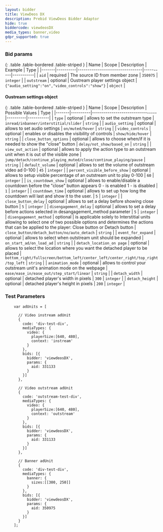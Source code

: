 ```yaml
---
layout: bidder
title: ViewDeos DX
description: Prebid ViewDeos Bidder Adaptor
hide: true
biddercode: viewdeosDX
media_types: banner,video
gdpr_supported: true
---
```


### Bid params

{: .table .table-bordered .table-striped }
| Name  | Scope    | Description                     | Example  | Type      |
|-------|----------|---------------------------------|----------|-----------|
| `aid` | required | The source ID from member zone | `350975` | `integer` |
| `outstream` | optional | Oustream player settings object | `{"audio_setting":"on","video_controls":"show"}` | `object` |

#### Oustream settings object

{: .table .table-bordered .table-striped }
| Name  | Scope    | Description                     | Possible Values  | Type      |
|-------|----------|---------------------------------|----------|-----------|
| `type` | optional | allows to set the outstream type  | `inread/inbanner/interstitial/slider` | `string` |
| `audio_setting` | optional | allows to set audio settings  | `on/muted/hover` | `string` |
| `video_controls` | optional |  enables or disables the visibility of controls | `show/hide/hover` | `string` |
| `close_button_options` | optional |  allows to choose when/if it is needed to show the "close" button | `delay/not_show/based_on` | `string` |
| `view_out_action` | optional |  allows to apply the action type to an outstream unit when it is out of the visible zone | `jump/detach/continue_playing_muted/close/continue_playing/pause` | `string` |
| `default_volume` | optional | allows to set the volume of outstream video ad 0-100 | `45` | `integer` |
| `percent_visible_before_show` | optional | allows to setup visible percentage of an outstream unit to play 0-100 | `60` | `integer` |
| `is_countdown_show` | optional | allows to enable/disable a countdown before the "close" button appears 0 - is enabled 1 - is disabled | `1` | `integer` |
| `countdown_time` | optional | allows to set up how long the countdown will last and show it to the user. | `5` | `integer` |
| `close_button_delay` | optional | allows to set a delay before showing close button | `5` | `integer` |
| `disengagement_delay` | optional | allows to set a delay before actions selected in desangagement_method parameter | `5` | `integer` |
| `disengagement_method` | optional | is applicable solely to Interstitial units allowing to select one of two possible options and determines the actions that can be applied to the player: Close button or Detach button | `close_button/detach_button/no/auto_detach` | `string` |
| `event_for_expand` | optional | allows to select when outstream unit should be expanded | `on_start_ad/on_load_ad` | `string` |
| `detach_location_on page` | optional | allows to select the location where you want the detached player to be placed | `bottom_right/fullscreen/bottom_left/center_left/center_right/top_right/top_left` | `string` |
| `animation_mode` | optional | allows to control your outstream unit's animation mode on the webpage | `ease/ease_in/ease_out/step_start/linear` | `string` |
| `detach_width` | optional | detached player's width in pixels | `300` | `integer` |
| `detach_height` | optional | detached player's height in pixels | `200` | `integer` |

### Test Parameters
```
    var adUnits = [

      // Video instream adUnit
      {
        code: 'div-test-div',
        mediaTypes: {
          video: {
            playerSize:[640, 480],
            context: 'instream'
          }
        },
        bids: [{
          bidder: 'viewdeosDX',
          params: {
            aid: 331133
          }
        }]
      },

      // Video outstream adUnit
      {
        code: 'outstream-test-div',
        mediaTypes: {
          video: {
            playerSize:[640, 480],
            context: 'outstream'
          }
        },
        bids: [{
          bidder: 'viewdeosDX',
          params: {
            aid: 331133
          }
        }]
      },

      // Banner adUnit
      {
        code: 'div-test-div',
        mediaTypes: {
          banner: {
            sizes:[[300, 250]]
          }
        },
        bids: [{
          bidder: 'viewdeosDX',
          params: {
            aid: 350975
          }
        }]
      }
    ];
```
